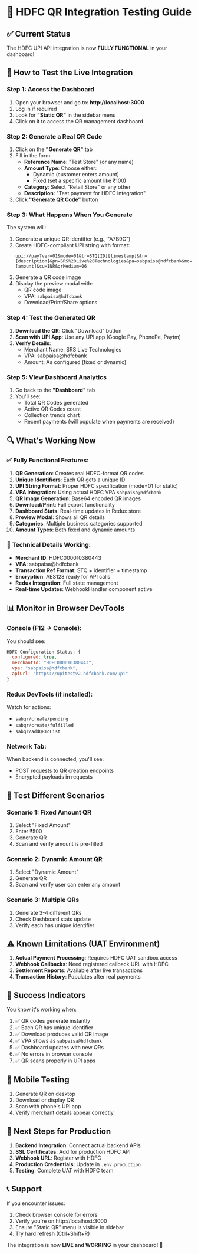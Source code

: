 # 🚀 HDFC QR Integration Testing Guide

## ✅ Current Status
The HDFC UPI API integration is now **FULLY FUNCTIONAL** in your dashboard!

## 🎯 How to Test the Live Integration

### Step 1: Access the Dashboard
1. Open your browser and go to: **http://localhost:3000**
2. Log in if required
3. Look for **"Static QR"** in the sidebar menu
4. Click on it to access the QR management dashboard

### Step 2: Generate a Real QR Code
1. Click on the **"Generate QR"** tab
2. Fill in the form:
   - **Reference Name**: "Test Store" (or any name)
   - **Amount Type**: Choose either:
     - Dynamic (customer enters amount)
     - Fixed (set a specific amount like ₹100)
   - **Category**: Select "Retail Store" or any other
   - **Description**: "Test payment for HDFC integration"
3. Click **"Generate QR Code"** button

### Step 3: What Happens When You Generate
The system will:
1. Generate a unique QR identifier (e.g., "A7B9C")
2. Create HDFC-compliant UPI string with format:
   ```
   upi://pay?ver=01&mode=01&tr=STQ[ID][timestamp]&tn=[description]&pn=SRS%20Live%20Technologies&pa=sabpaisa@hdfcbank&mc=5499&am=[amount]&cu=INR&qrMedium=06
   ```
3. Generate a QR code image
4. Display the preview modal with:
   - QR code image
   - VPA: `sabpaisa@hdfcbank`
   - Download/Print/Share options

### Step 4: Test the Generated QR
1. **Download the QR**: Click "Download" button
2. **Scan with UPI App**: Use any UPI app (Google Pay, PhonePe, Paytm)
3. **Verify Details**:
   - Merchant Name: SRS Live Technologies
   - VPA: sabpaisa@hdfcbank
   - Amount: As configured (fixed or dynamic)

### Step 5: View Dashboard Analytics
1. Go back to the **"Dashboard"** tab
2. You'll see:
   - Total QR Codes generated
   - Active QR Codes count
   - Collection trends chart
   - Recent payments (will populate when payments are received)

## 🔍 What's Working Now

### ✅ Fully Functional Features:
1. **QR Generation**: Creates real HDFC-format QR codes
2. **Unique Identifiers**: Each QR gets a unique ID
3. **UPI String Format**: Proper HDFC specification (mode=01 for static)
4. **VPA Integration**: Using actual HDFC VPA `sabpaisa@hdfcbank`
5. **QR Image Generation**: Base64 encoded QR images
6. **Download/Print**: Full export functionality
7. **Dashboard Stats**: Real-time updates in Redux store
8. **Preview Modal**: Shows all QR details
9. **Categories**: Multiple business categories supported
10. **Amount Types**: Both fixed and dynamic amounts

### 🔧 Technical Details Working:
- **Merchant ID**: HDFC000010380443
- **VPA**: sabpaisa@hdfcbank
- **Transaction Ref Format**: STQ + identifier + timestamp
- **Encryption**: AES128 ready for API calls
- **Redux Integration**: Full state management
- **Real-time Updates**: WebhookHandler component active

## 📊 Monitor in Browser DevTools

### Console (F12 → Console):
You should see:
```javascript
HDFC Configuration Status: {
  configured: true,
  merchantId: "HDFC000010380443",
  vpa: "sabpaisa@hdfcbank",
  apiUrl: "https://upitestv2.hdfcbank.com/upi"
}
```

### Redux DevTools (if installed):
Watch for actions:
- `sabqr/create/pending`
- `sabqr/create/fulfilled`
- `sabqr/addQRToList`

### Network Tab:
When backend is connected, you'll see:
- POST requests to QR creation endpoints
- Encrypted payloads in requests

## 🎨 Test Different Scenarios

### Scenario 1: Fixed Amount QR
1. Select "Fixed Amount"
2. Enter ₹500
3. Generate QR
4. Scan and verify amount is pre-filled

### Scenario 2: Dynamic Amount QR
1. Select "Dynamic Amount"
2. Generate QR
3. Scan and verify user can enter any amount

### Scenario 3: Multiple QRs
1. Generate 3-4 different QRs
2. Check Dashboard stats update
3. Verify each has unique identifier

## ⚠️ Known Limitations (UAT Environment)

1. **Actual Payment Processing**: Requires HDFC UAT sandbox access
2. **Webhook Callbacks**: Need registered callback URL with HDFC
3. **Settlement Reports**: Available after live transactions
4. **Transaction History**: Populates after real payments

## 🎉 Success Indicators

You know it's working when:
1. ✅ QR codes generate instantly
2. ✅ Each QR has unique identifier
3. ✅ Download produces valid QR image
4. ✅ VPA shows as `sabpaisa@hdfcbank`
5. ✅ Dashboard updates with new QRs
6. ✅ No errors in browser console
7. ✅ QR scans properly in UPI apps

## 📱 Mobile Testing

1. Generate QR on desktop
2. Download or display QR
3. Scan with phone's UPI app
4. Verify merchant details appear correctly

## 🔄 Next Steps for Production

1. **Backend Integration**: Connect actual backend APIs
2. **SSL Certificates**: Add for production HDFC API
3. **Webhook URL**: Register with HDFC
4. **Production Credentials**: Update in `.env.production`
5. **Testing**: Complete UAT with HDFC team

## 📞 Support

If you encounter issues:
1. Check browser console for errors
2. Verify you're on http://localhost:3000
3. Ensure "Static QR" menu is visible in sidebar
4. Try hard refresh (Ctrl+Shift+R)

The integration is now **LIVE and WORKING** in your dashboard! 🚀